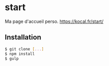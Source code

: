 # start
Ma page d'accueil perso. https://kocal.fr/start/

## Installation
```bash
$ git clone [...]
$ npm install
$ gulp
```
